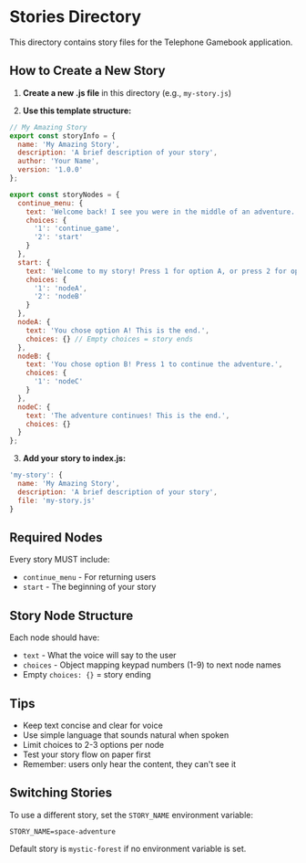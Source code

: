 # Stories Directory

This directory contains story files for the Telephone Gamebook application.

## How to Create a New Story

1. **Create a new .js file** in this directory (e.g., `my-story.js`)

2. **Use this template structure:**
```javascript
// My Amazing Story
export const storyInfo = {
  name: 'My Amazing Story',
  description: 'A brief description of your story',
  author: 'Your Name',
  version: '1.0.0'
};

export const storyNodes = {
  continue_menu: {
    text: 'Welcome back! I see you were in the middle of an adventure. Press 1 to continue where you left off, or press 2 to start a brand new adventure.',
    choices: {
      '1': 'continue_game',
      '2': 'start'
    }
  },
  start: {
    text: 'Welcome to my story! Press 1 for option A, or press 2 for option B.',
    choices: {
      '1': 'nodeA',
      '2': 'nodeB'
    }
  },
  nodeA: {
    text: 'You chose option A! This is the end.',
    choices: {} // Empty choices = story ends
  },
  nodeB: {
    text: 'You chose option B! Press 1 to continue the adventure.',
    choices: {
      '1': 'nodeC'
    }
  },
  nodeC: {
    text: 'The adventure continues! This is the end.',
    choices: {}
  }
};
```

3. **Add your story to index.js:**
```javascript
'my-story': {
  name: 'My Amazing Story',
  description: 'A brief description of your story',
  file: 'my-story.js'
}
```

## Required Nodes

Every story MUST include:
- `continue_menu` - For returning users
- `start` - The beginning of your story

## Story Node Structure

Each node should have:
- `text` - What the voice will say to the user
- `choices` - Object mapping keypad numbers (1-9) to next node names
- Empty `choices: {}` = story ending

## Tips

- Keep text concise and clear for voice
- Use simple language that sounds natural when spoken
- Limit choices to 2-3 options per node
- Test your story flow on paper first
- Remember: users only hear the content, they can't see it

## Switching Stories

To use a different story, set the `STORY_NAME` environment variable:
```
STORY_NAME=space-adventure
```

Default story is `mystic-forest` if no environment variable is set.